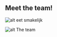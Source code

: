 ## Meet the team!

![alt eet smakelijk](http://i.imgur.com/Lt9DBcy.jpg)


![alt The team](https://c25beq.dm2301.livefilestore.com/y4mGZ11l9QN09FjtzGp7Z7QnNTtnoXcC9fBjWx-Q-A22pGPOCOJn2ylVADlXa676baQ4g7BkGXDoUyL2D-hMpxvfbFy_r8ZKOtXzDOc5SMW0SHZFbXxy-qPxK5nkGBCFGHgUh8pqybtEMc9Z0t4p1-X6kMJG_xX8Br1mOM04NO1dVzTExgvsTAPbo2RTWUI4qtfOWuF5df93Sg4nTM_ol7Lvg?width=1668&height=1002&cropmode=none)